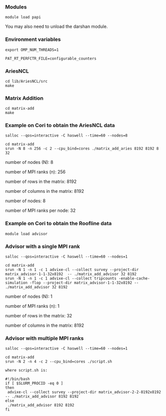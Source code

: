 ### Modules

```
module load papi
```

You may also need to unload the darshan module.

### Environment variables

 ```
export OMP_NUM_THREADS=1

PAT_RT_PERFCTR_FILE=configurable_counters
```

### AriesNCL

```
cd lib/AriesNCL/src
make
```

### Matrix Addition

```
cd matrix-add
make
```

### Example on Cori to obtain the AriesNCL data

```
salloc --qos=interactive -C haswell --time=60 --nodes=8

cd matrix-add
srun -N 8 -n 256 -c 2 --cpu_bind=cores ./matrix_add_aries 8192 8192 8 32
```
number of nodes (N): 8 

number of MPI ranks (n): 256

number of rows in the matrix: 8192

number of columns in the matrix: 8192

number of nodes: 8 

number of MPI ranks per node: 32

### Example on Cori to obtain the Roofline data

```
module load advisor
```

### Advisor with a single MPI rank

```
salloc --qos=interactive -C haswell --time=60 --nodes=1

cd matrix-add
srun -N 1 -n 1 -c 1 advixe-cl --collect survey --project-dir matrix_advisor-1-1-32x8192  -- ./matrix_add_advisor 32 8192
srun -N 1 -n 1 -c 1 advixe-cl --collect tripcounts -enable-cache-simulation -flop --project-dir matrix_advisor-1-1-32x8192 -- ./matrix_add_advisor 32 8192
```

number of nodes (N): 1

number of MPI ranks (n): 1

number of rows in the matrix: 32

number of columns in the matrix: 8192

### Advisor with multiple MPI ranks

```
salloc --qos=interactive -C haswell --time=60 --nodes=1

cd matrix-add
srun -N 2 -n 4 -c 2 --cpu_bind=cores ./script.sh

where script.sh is:

#!/bin/bash
if [ $SLURM_PROCID -eq 0 ]
then
 advixe-cl --collect survey --project-dir matrix_advisor-2-2-8192x8192  -- ./matrix_add_advisor 8192 8192
else
 ./matrix_add_advisor 8192 8192
fi

```

